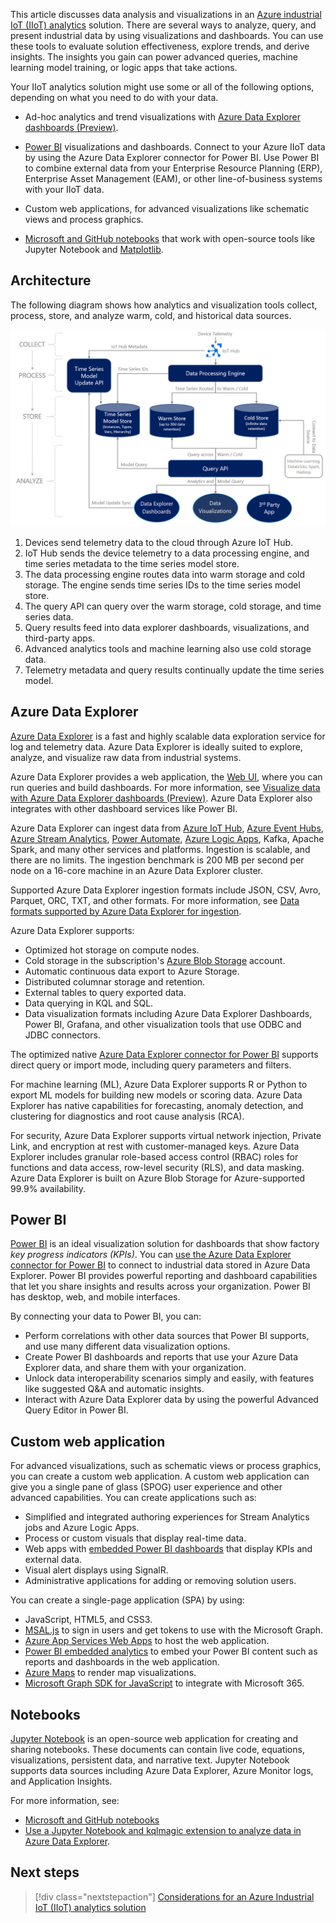 This article discusses data analysis and visualizations in an [Azure industrial IoT (IIoT) analytics](./iiot-architecture.yml) solution. There are several ways to analyze, query, and present industrial data by using visualizations and dashboards. You can use these tools to evaluate solution effectiveness, explore trends, and derive insights. The insights you gain can power advanced queries, machine learning model training, or logic apps that take actions.

Your IIoT analytics solution might use some or all of the following options, depending on what you need to do with your data.

- Ad-hoc analytics and trend visualizations with [Azure Data Explorer dashboards (Preview)](/azure/data-explorer/azure-data-explorer-dashboards).

- [Power BI](https://powerbi.microsoft.com) visualizations and dashboards. Connect to your Azure IIoT data by using the Azure Data Explorer connector for Power BI. Use Power BI to combine external data from your Enterprise Resource Planning (ERP), Enterprise Asset Management (EAM), or other line-of-business systems with your IIoT data.

- Custom web applications, for advanced visualizations like schematic views and process graphics.

- [Microsoft and GitHub notebooks](https://visualstudio.microsoft.com/vs/features/notebooks-at-microsoft) that work with open-source tools like Jupyter Notebook and [Matplotlib](https://matplotlib.org).

## Architecture

The following diagram shows how analytics and visualization tools collect, process, store, and analyze warm, cold, and historical data sources.

[![Diagram showing IIoT analytics data flow through collection, processing, storage, and analysis.](./images/warm-cold-data.png)](./images/warm-cold-data.png#lightbox)

1. Devices send telemetry data to the cloud through Azure IoT Hub.
1. IoT Hub sends the device telemetry to a data processing engine, and time series metadata to the time series model store.
1. The data processing engine routes data into warm storage and cold storage. The engine sends time series IDs to the time series model store.
1. The query API can query over the warm storage, cold storage, and time series data.
1. Query results feed into data explorer dashboards, visualizations, and third-party apps.
1. Advanced analytics tools and machine learning also use cold storage data.
1. Telemetry metadata and query results continually update the time series model.

## Azure Data Explorer

[Azure Data Explorer](https://azure.microsoft.com/services/data-explorer) is a fast and highly scalable data exploration service for log and telemetry data. Azure Data Explorer is ideally suited to explore, analyze, and visualize raw data from industrial systems.

Azure Data Explorer provides a web application, the [Web UI](/azure/data-explorer/web-query-data), where you can run queries and build dashboards. For more information, see [Visualize data with Azure Data Explorer dashboards (Preview)](/azure/data-explorer/azure-data-explorer-dashboards). Azure Data Explorer also integrates with other dashboard services like Power BI.

Azure Data Explorer can ingest data from [Azure IoT Hub](https://azure.microsoft.com/services/iot-hub), [Azure Event Hubs](https://azure.microsoft.com/services/event-hubs), [Azure Stream Analytics](https://azure.microsoft.com/services/stream-analytics), [Power Automate](https://powerautomate.microsoft.com), [Azure Logic Apps](https://azure.microsoft.com/services/logic-apps), Kafka, Apache Spark, and many other services and platforms. Ingestion is scalable, and there are no limits. The ingestion benchmark is 200 MB per second per node on a 16-core machine in an Azure Data Explorer cluster.

Supported Azure Data Explorer ingestion formats include JSON, CSV, Avro, Parquet, ORC, TXT, and other formats. For more information, see [Data formats supported by Azure Data Explorer for ingestion](/azure/data-explorer/ingestion-supported-formats).

Azure Data Explorer supports:

- Optimized hot storage on compute nodes.
- Cold storage in the subscription's [Azure Blob Storage](https://azure.microsoft.com/services/storage/blobs) account.
- Automatic continuous data export to Azure Storage.
- Distributed columnar storage and retention.
- External tables to query exported data.
- Data querying in KQL and SQL.
- Data visualization formats including Azure Data Explorer Dashboards, Power BI, Grafana, and other visualization tools that use ODBC and JDBC connectors.

The optimized native [Azure Data Explorer connector for Power BI](/azure/data-explorer/power-bi-connector) supports direct query or import mode, including query parameters and filters.

For machine learning (ML), Azure Data Explorer supports R or Python to export ML models for building new models or scoring data. Azure Data Explorer has native capabilities for forecasting, anomaly detection, and clustering for diagnostics and root cause analysis (RCA).

For security, Azure Data Explorer supports virtual network injection, Private Link, and encryption at rest with customer-managed keys. Azure Data Explorer includes granular role-based access control (RBAC) roles for functions and data access, row-level security (RLS), and data masking. Azure Data Explorer is built on Azure Blob Storage for Azure-supported 99.9% availability.

## Power BI

[Power BI](https://powerbi.microsoft.com/industry/manufacturing) is an ideal visualization solution for dashboards that show factory *key progress indicators (KPIs)*. You can [use the Azure Data Explorer connector for Power BI](/azure/data-explorer/power-bi-connector) to connect to industrial data stored in Azure Data Explorer. Power BI provides powerful reporting and dashboard capabilities that let you share insights and results across your organization. Power BI has desktop, web, and mobile interfaces.

By connecting your data to Power BI, you can:

- Perform correlations with other data sources that Power BI supports, and use many different data visualization options.
- Create Power BI dashboards and reports that use your Azure Data Explorer data, and share them with your organization.
- Unlock data interoperability scenarios simply and easily, with features like suggested Q&A and automatic insights.
- Interact with Azure Data Explorer data by using the powerful Advanced Query Editor in Power BI.

## Custom web application

For advanced visualizations, such as schematic views or process graphics, you can create a custom web application. A custom web application can give you a single pane of glass (SPOG) user experience and other advanced capabilities. You can create applications such as:

- Simplified and integrated authoring experiences for Stream Analytics jobs and Azure Logic Apps.
- Process or custom visuals that display real-time data.
- Web apps with [embedded Power BI dashboards](/power-bi/collaborate-share/service-embed-secure) that display KPIs and external data.
- Visual alert displays using SignalR.
- Administrative applications for adding or removing solution users.

You can create a single-page application (SPA) by using:

- JavaScript, HTML5, and CSS3.
- [MSAL.js](/graph/toolkit/providers/msal) to sign in users and get tokens to use with the Microsoft Graph.
- [Azure App Services Web Apps](https://azure.microsoft.com/services/app-service/web) to host the web application.
- [Power BI embedded analytics](/power-bi/developer/embedded/embedded-analytics-power-bi) to embed your Power BI content such as reports and dashboards in the web application.
- [Azure Maps](/azure/azure-maps) to render map visualizations.
- [Microsoft Graph SDK for JavaScript](https://developer.microsoft.com/graph/blogs/microsoft-graph-sdk-for-javascript-2-0-0) to integrate with Microsoft 365.

## Notebooks

[Jupyter Notebook](https://jupyter.org) is an open-source web application for creating and sharing notebooks. These documents can contain live code, equations, visualizations, persistent data, and narrative text. Jupyter Notebook supports data sources including Azure Data Explorer, Azure Monitor logs, and Application Insights.

For more information, see:

- [Microsoft and GitHub notebooks](https://visualstudio.microsoft.com/vs/features/notebooks-at-microsoft) 
- [Use a Jupyter Notebook and kqlmagic extension to analyze data in Azure Data Explorer](/azure/data-explorer/kqlmagic).

## Next steps

> [!div class="nextstepaction"]
> [Considerations for an Azure Industrial IoT (IIoT) analytics solution](iiot-considerations.md)

